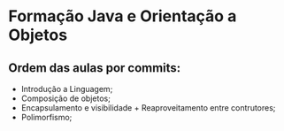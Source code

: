 # Formação Java e Orientação a Objetos

## Ordem das aulas por commits:
* Introdução a Linguagem;
* Composição de objetos;
* Encapsulamento e visibilidade + Reaproveitamento entre contrutores;
* Polimorfismo;
